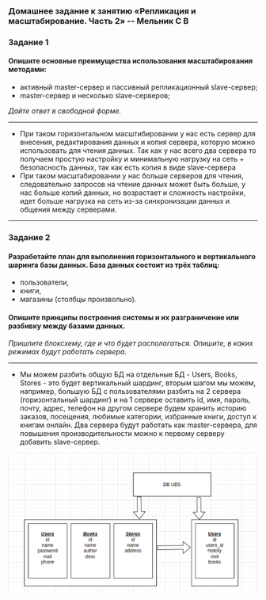 ### Домашнее задание к занятию «Репликация и масштабирование. Часть 2» -- Мельник С В

### Задание 1

#### Опишите основные преимущества использования масштабирования методами:

- активный master-сервер и пассивный репликационный slave-сервер;
- master-сервер и несколько slave-серверов;

_Дайте ответ в свободной форме._

---

- При таком горизонтальном масштибировании у нас есть сервер для внесения, редактирования данных и копия сервера, которую можно использовать для чтения данных. Так как у нас всего два сервера то получаем простую настройку и минимальную нагрузку на сеть + безопасность данных, так как есть копия в виде slave-сервера
- При таком масштабировании у нас больше серверов для чтения, следовательно запросов на чтение данных может быть больше, у нас больше копий данных, но возрастает и сложность настройки, идет больше нагрузка на сеть из-за синхронизации данных и общения между серверами.

---

### Задание 2

#### Разработайте план для выполнения горизонтального и вертикального шаринга базы данных. База данных состоит из трёх таблиц:

- пользователи,
- книги,
- магазины (столбцы произвольно).

#### Опишите принципы построения системы и их разграничение или разбивку между базами данных.

_Пришлите блоксхему, где и что будет располагаться. Опишите, в каких режимах будут работать сервера._

---

- Мы можем разбить общую БД на отдельные БД - Users, Books, Stores - это будет вертикальный шардинг, вторым шагом мы можем, например, большую БД с пользователями разбить на 2 сервера (горизонтальный шардинг) и на 1 сервере оставить id, имя, пароль, почту, адрес, телефон на другом сервере будем хранить историю заказов, посещения, любимые категории, избранные книги, доступ к книгам онлайн. Два сервера будут работать как master-сервера, для повышения производительности можно к первому серверу добавить slave-сервер.

![alt text](https://github.com/DeluxWebSite/homework/blob/main/Снимок-экрана-от-2025-03-24-08-23-44.png)
